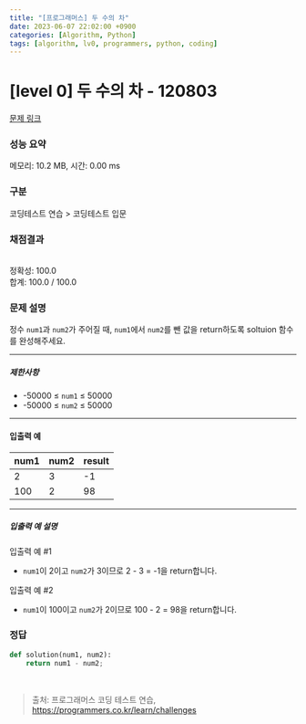 ```yaml
---
title: "[프로그래머스] 두 수의 차"
date: 2023-06-07 22:02:00 +0900
categories: [Algorithm, Python]
tags: [algorithm, lv0, programmers, python, coding]
---
```


# [level 0] 두 수의 차 - 120803

[문제 링크](https://school.programmers.co.kr/learn/courses/30/lessons/120803?language=python3)

### 성능 요약

메모리: 10.2 MB, 시간: 0.00 ms

### 구분

코딩테스트 연습 > 코딩테스트 입문

### 채점결과

<br/>정확성: 100.0<br/>합계: 100.0 / 100.0

### 문제 설명

<p>정수 <code>num1</code>과 <code>num2</code>가 주어질 때, <code>num1</code>에서&nbsp;<code>num2</code>를 뺀 값을 return하도록 soltuion 함수를 완성해주세요.</p>

<hr>

<h5>제한사항</h5>

<ul>
<li>-50000 ≤ <code>num1</code> ≤ 50000</li>
<li>-50000 ≤ <code>num2</code> ≤ 50000</li>
</ul>

<hr>

<h4>입출력 예</h4>

| num1 | num2 | result |
|------|------|--------|
| 2    | 3    | -1     |
| 100  | 2    | 98     |

<hr>

<h5>입출력 예 설명</h5>

<p>입출력 예 #1</p>

<ul>
<li><code>num1</code>이 2이고 <code>num2</code>가 3이므로 2 - 3 = -1을 return합니다.</li>
</ul>

<p>입출력 예 #2</p>

<ul>
<li><code>num1</code>이 100이고 <code>num2</code>가 2이므로 100 - 2 = 98을 return합니다.</li>
</ul>

### 정답

```python
def solution(num1, num2):
    return num1 - num2;
```

<br>

> 출처: 프로그래머스 코딩 테스트 연습, https://programmers.co.kr/learn/challenges
